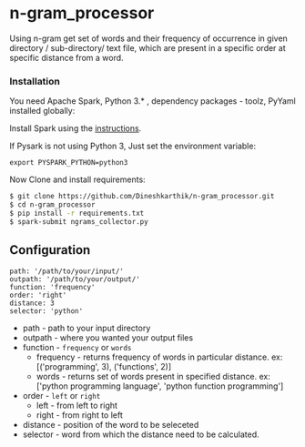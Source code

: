 # **n-gram_processor**

Using n-gram get set of words and their frequency of occurrence  in given directory / sub-directory/ text file, which are present in a specific order at specific distance from a word.

### Installation

You need Apache Spark, Python 3.* , dependency packages - toolz, PyYaml   installed globally:

Install Spark using the [instructions](https://www.santoshsrinivas.com/installing-apache-spark-on-ubuntu-16-04/).

If Pysark is not using Python 3, Just set the environment variable:

    export PYSPARK_PYTHON=python3

Now Clone and install requirements:
```sh
$ git clone https://github.com/Dineshkarthik/n-gram_processor.git
$ cd n-gram_processor
$ pip install -r requirements.txt
$ spark-submit ngrams_collector.py
```
## Configuration ##

    path: '/path/to/your/input/'
    outpath: '/path/to/your/output/'
    function: 'frequency'
    order: 'right'
    distance: 3
    selector: 'python'

 - path - path to your input directory
 - outpath - where you wanted your output files
 - function - `frequency` or `words`
	 - frequency - returns frequency of words in particular distance.
		  ex: [('programming', 3), ('functions', 2)]
	 - words - returns set of words present in specified distance.
		 ex: ['python programming language', 'python function programming']
 - order - `left` or `right` 
	 - left - from left to right
	 - right - from right to left
 - distance - position of the word to be seleceted
 - selector - word from which the distance need to be calculated. 
